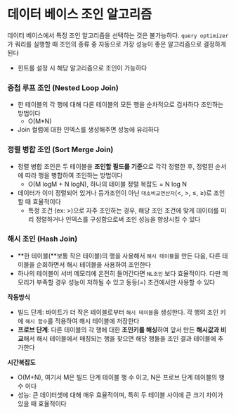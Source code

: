 # 데이터 베이스 조인 알고리즘

데이터 베이스에서 특정 조인 알고리즘을 선택하는 것은 불가능하다. `query optimizer`가 쿼리를 실행할 때 조인의 종류 중 자동으로 가장 성능이 좋은 알고리즘으로 결정하게 된다

- 힌트를 설정 시 해당 알고리즘으로 조인이 가능하다

### 중첩 루프 조인 (Nested Loop Join)

- 한 테이블의 각 행에 대해 다른 테이블의 모든 행을 순차적으로 검사하다 조인하는 방법이다
    - O(M*N)
- Join 컬럼에 대한 인덱스를 생성해주면 성능에 유리하다

### 정렬 병합 조인 (Sort Merge Join)

- 정렬 병합 조인은 두 테이블을 **조인할 필드를 기준**으로 각각 정렬한 후, 정렬된 순서에 따라 행을 병합하여 조인하는 방법이다
    - O(M logM + N logN), 하나의 테이블 정렬 복잡도 = N log N
- 데이터가 이미 정렬되어 있거나 등가조인이 아닌 `대소비교연산자`(<, >, ≤, ≥)로 조인할 때 효율적이다
    - 특정 조건 (ex: >)으로 자주 조인하는 경우, 해당 조인 조건에 맞게 데이터를 미리 정렬하거나 인덱스를 구성함으로써 조인 성능을 향상시킬 수 있다

### 해시 조인 (Hash Join)

- **한 테이블(**보통 작은 테이블)의 행을 사용해서 `해시 테이블`을 만든 다음, 다른 테이블을 순회하면서 해시 테이블을 사용하여 조인한다
- 하나의 테이블이 서버 메모리에 온전히 들어간다면 `NL조인` 보다 효율적이다. 다만 메모리가 부족할 경우 성능이 저하될 수 있고 동등(=) 조건에서만 사용할 수 있다

**작동방식**

- 빌드 단계: 바이트가 더 작은 테이블로부터 `해시 테이블`을 생성한다. 각 행의 조인 키에 `해시 함수`를 적용하여 해시 테이블에 저장한다
- **프로브 단계**: 다른 테이블의 각 행에 대한 **조인키를 해싱**하여 앞서 만든 **해시값과 비교**해서 해시 테이블에서 매칭되는 행을 찾으면 해당 행들을 조인 결과 테이블에 추가한다

**시간복잡도**

- O(M+N), 여기서 M은 빌드 단계 테이블 행 수 이고, N은 프로브 단계 테이블의 행 수 이다
- 성능: 큰 데이터셋에 대해 매우 효율적이며, 특히 두 테이블 사이에 큰 크기 차이가 있을 때 효율적이다